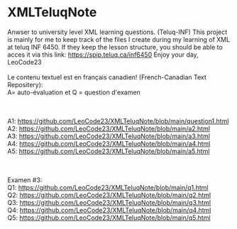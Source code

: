 # XMLTeluqNote
Anwser to university level XML learning questions. (Teluq-INF)
This project is mainly for me to keep track of the files I create during my learning of XML at teluq INF 6450.
If they keep the lesson structure, you should be able to acces it via this link: https://spip.teluq.ca/inf6450
Enjoy your day, LeoCode23
<br><br>
Le contenu textuel est en français canadien! (French-Canadian Text Repositery):
<br>
A= auto-évaluation et Q = question d'examen

<br><br>
A1: https://github.com/LeoCode23/XMLTeluqNote/blob/main/question1.html
<br>
A2: https://github.com/LeoCode23/XMLTeluqNote/blob/main/a2.html
<br>
A3: https://github.com/LeoCode23/XMLTeluqNote/blob/main/a3.html
<br>
A4: https://github.com/LeoCode23/XMLTeluqNote/blob/main/a4.html
<br>
A5: https://github.com/LeoCode23/XMLTeluqNote/blob/main/a5.html
<br>

<br><br>
Examen #3: <br>
Q1: https://github.com/LeoCode23/XMLTeluqNote/blob/main/q1.html
<br>
Q2: https://github.com/LeoCode23/XMLTeluqNote/blob/main/q2.html
<br>
Q3: https://github.com/LeoCode23/XMLTeluqNote/blob/main/q3.html
<br>
Q4: https://github.com/LeoCode23/XMLTeluqNote/blob/main/q4.html
<br>
Q5: https://github.com/LeoCode23/XMLTeluqNote/blob/main/q5.html
<br>

